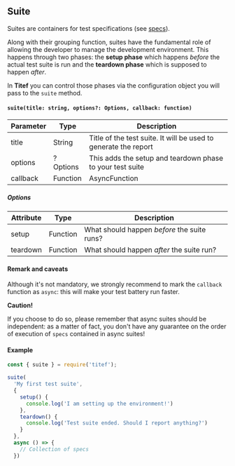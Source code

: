 ## Suite

Suites are containers for test specifications (see [specs](./specs)).

Along with their grouping function, suites have the fundamental role of 
allowing the developer to manage the development environment. This happens
through two phases: the **setup phase** which happens _before_ the actual 
test suite is run and the **teardown phase** which is supposed to happen
_after_.

In **Titef** you can control those phases via the configuration object
you will pass to the `suite` method.

#### `suite(title: string, options?: Options, callback: function)`

| Parameter 	| Type          	| Description                                                                     	|
|-----------	|---------------	|---------------------------------------------------------------------------------	|
| title     	| String        	| Title of the test suite. It will be used to generate the report                 	|
| options   	| ?Options      	| This adds the setup and teardown phase to your test suite                       	|
| callback  	| Function|AsyncFunction 	| Where you will host your `specs`.  It runs after `setup` and before `teardown`. 	|

##### Options
| Attribute 	| Type     | Description                                 |
|-----------	|--------- |-------------------------------------------- |
| setup     	| Function | What should happen _before_ the suite runs? |
| teardown   	| Function | What should happen _after_ the suite run?  |

#### Remark and caveats
Although it's not mandatory, we strongly recommend to mark the `callback`
function as `async`: this will make your test battery run faster.

**Caution!**

If you choose to do so, please remember that async suites should be 
independent: as a matter of fact, you don't have any guarantee on 
the order of execution of `specs` contained in async suites!

#### Example

```javascript
const { suite } = require('titef');

suite(
  'My first test suite', 
  {
    setup() {
      console.log('I am setting up the environment!')
    },
    teardown() {
      console.log('Test suite ended. Should I report anything?')
    }
  },
  async () => {
    // Collection of specs
  })
```
